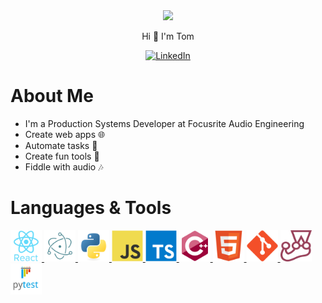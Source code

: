 <div align="center">
  <img src="https://media.giphy.com/media/WFZvB7VIXBgiz3oDXE/giphy.gif" width="100" />
  
  Hi :wave: I'm Tom
  
  [![LinkedIn](https://img.shields.io/badge/LinkedIn-blue?logo=linkedin&logoColor=white&style=for-the-badge)](https://www.linkedin.com/in/tom-cartwright97/)

</div>

# About Me

- I'm a Production Systems Developer at Focusrite Audio Engineering
- Create web apps :globe_with_meridians:
- Automate tasks :robot:
- Create fun tools :hammer:
- Fiddle with audio :notes:

# Languages & Tools

<div>
  <a href="https://reactjs.org/">
    <img src="https://github.com/devicons/devicon/blob/master/icons/react/react-original-wordmark.svg" width="50" />
  </a>
  <a href="https://www.electronjs.org/">
    <img src="https://github.com/devicons/devicon/blob/master/icons/electron/electron-original.svg" width="50" />
  </a>
  <a href="https://www.python.org/">
    <img src="https://github.com/devicons/devicon/blob/master/icons/python/python-original.svg" width="50" />
  </a>
  <a href="#">
    <img src="https://github.com/devicons/devicon/blob/master/icons/javascript/javascript-original.svg" width="50" />
  </a>
  <a href="https://www.typescriptlang.org/">
    <img src="https://github.com/devicons/devicon/blob/master/icons/typescript/typescript-original.svg" width="50" />
  </a>
  <a href="#">
    <img src="https://github.com/devicons/devicon/blob/master/icons/cplusplus/cplusplus-original.svg" width="50" />
  </a>
  <a href="https://html.com/html5/">
    <img src="https://github.com/devicons/devicon/blob/master/icons/html5/html5-original.svg" width="50" />
  </a>
  <a href="https://git-scm.com/">
    <img src="https://github.com/devicons/devicon/blob/master/icons/git/git-original.svg" width="50" />
  </a>
  <a href="https://jestjs.io/">
    <img src="https://github.com/devicons/devicon/blob/master/icons/jest/jest-plain.svg" width="50" />
  </a>
  <a href="https://docs.pytest.org/en/7.1.x/">
    <img src="https://github.com/devicons/devicon/blob/master/icons/pytest/pytest-original-wordmark.svg" width="50" />
  </a>
</div>
